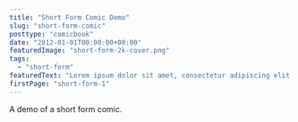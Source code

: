 ```yaml
---
title: "Short Form Comic Demo"
slug: "short-form-comic"
posttype: "comicbook"
date: "2012-01-01T00:00:00+00:00"
featuredImage: "short-form-2k-cover.png"
tags: 
  - "short-form"
featuredText: "Lorem ipsum dolor sit amet, consectetur adipiscing elit. Suspendisse aliquet urna a orci commodo eleifend. Aliquam pretium feugiat arcu eget venenatis. Nunc placerat, nisi vitae varius venenatis, velit nibh sodales risus, ut dignissim nisi orci et metus. Etiam fermentum massa id ex fringilla, ac vehicula lectus ullamcorper."
firstPage: "short-form-1"
---
```


A demo of a short form comic.

